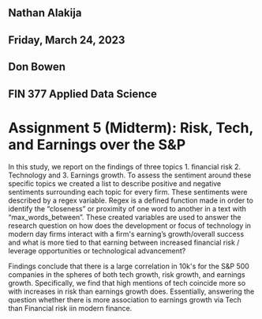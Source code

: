 ## Nathan Alakija
## Friday, March 24, 2023
## Don Bowen
## FIN 377 Applied Data Science

# Assignment 5 (Midterm): Risk, Tech, and Earnings over the S&P

In this study, we report on the findings of three topics 1. financial risk 2. Technology and 3. Earnings growth. To assess the sentiment around these specific topics we created a list to describe positive and negative sentiments surrounding each topic for every firm. These sentiments were described by a regex variable. Regex is a defined function made in order to identify the “closeness” or proximity of one word to another in a text with “max_words_between”. These created variables are used to answer the research question on how does the development or focus of technology in modern day firms interact with a firm's earning’s growth/overall success and what is more tied to that earning between increased financial risk / leverage opportunities or technological advancement?

Findings conclude that there is a large correlation in 10k's for the S&P 500 companies in the spheres of both tech growth, risk growth, and earnings growth. Specifically, we find that high mentions of tech coincide more so with increases in risk than earnings growth does. Essentially, answering the question whether there is more association to earnings growth via Tech than Financial risk iin modern finance. 
